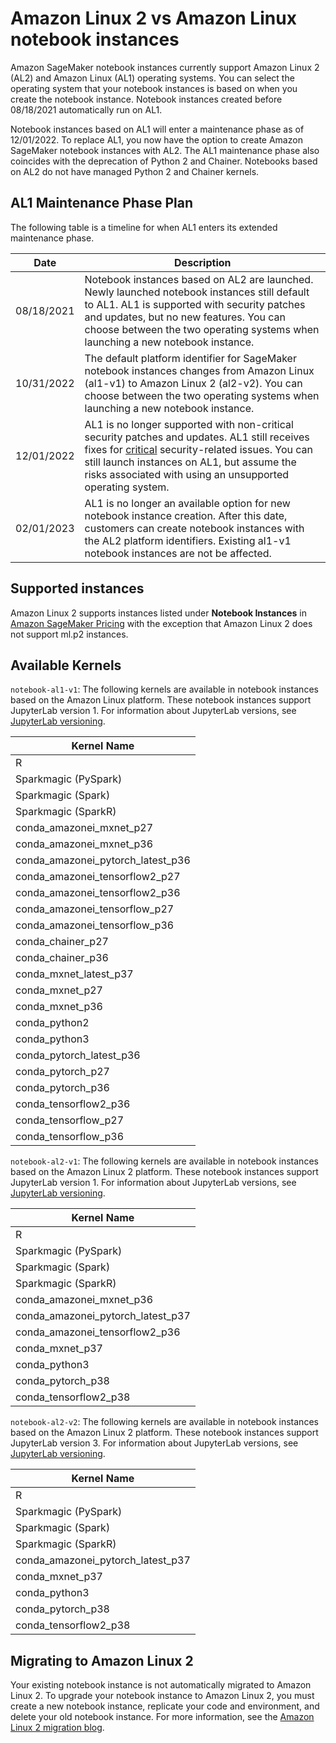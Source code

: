 # Amazon Linux 2 vs Amazon Linux notebook instances<a name="nbi-al2"></a>

Amazon SageMaker notebook instances currently support Amazon Linux 2 \(AL2\) and Amazon Linux \(AL1\) operating systems\. You can select the operating system that your notebook instances is based on when you create the notebook instance\. Notebook instances created before 08/18/2021 automatically run on AL1\.

Notebook instances based on AL1 will enter a maintenance phase as of 12/01/2022\. To replace AL1, you now have the option to create Amazon SageMaker notebook instances with AL2\. The AL1 maintenance phase also coincides with the deprecation of Python 2 and Chainer\. Notebooks based on AL2 do not have managed Python 2 and Chainer kernels\.

## AL1 Maintenance Phase Plan<a name="nbi-al2-deprecation"></a>

The following table is a timeline for when AL1 enters its extended maintenance phase\.


|  Date  |  Description  | 
| --- | --- | 
|  08/18/2021  |  Notebook instances based on AL2 are launched\. Newly launched notebook instances still default to AL1\. AL1 is supported with security patches and updates, but no new features\. You can choose between the two operating systems when launching a new notebook instance\.  | 
|  10/31/2022  |  The default platform identifier for SageMaker notebook instances changes from Amazon Linux \(al1\-v1\) to Amazon Linux 2 \(al2\-v2\)\. You can choose between the two operating systems when launching a new notebook instance\.  | 
|  12/01/2022  |  AL1 is no longer supported with non\-critical security patches and updates\. AL1 still receives fixes for [critical](https://nvd.nist.gov/vuln-metrics/cvss#) security\-related issues\. You can still launch instances on AL1, but assume the risks associated with using an unsupported operating system\.  | 
|  02/01/2023  |  AL1 is no longer an available option for new notebook instance creation\. After this date, customers can create notebook instances with the AL2 platform identifiers\. Existing al1\-v1 notebook instances are not be affected\.   | 

## Supported instances<a name="nbi-al2-instances"></a>

Amazon Linux 2 supports instances listed under **Notebook Instances** in [Amazon SageMaker Pricing](http://aws.amazon.com/sagemaker/pricing/) with the exception that Amazon Linux 2 does not support ml\.p2 instances\.

## Available Kernels<a name="nbi-al2-env"></a>

`notebook-al1-v1`: The following kernels are available in notebook instances based on the Amazon Linux platform\. These notebook instances support JupyterLab version 1\. For information about JupyterLab versions, see [JupyterLab versioning](nbi-jl.md)\.


|  Kernel Name  | 
| --- | 
|  R  | 
|  Sparkmagic \(PySpark\)  | 
|  Sparkmagic \(Spark\)  | 
|  Sparkmagic \(SparkR\)  | 
|  conda\_amazonei\_mxnet\_p27  | 
|  conda\_amazonei\_mxnet\_p36  | 
|  conda\_amazonei\_pytorch\_latest\_p36  | 
|  conda\_amazonei\_tensorflow2\_p27  | 
|  conda\_amazonei\_tensorflow2\_p36  | 
|  conda\_amazonei\_tensorflow\_p27  | 
|  conda\_amazonei\_tensorflow\_p36  | 
|  conda\_chainer\_p27  | 
|  conda\_chainer\_p36  | 
|  conda\_mxnet\_latest\_p37  | 
|  conda\_mxnet\_p27  | 
|  conda\_mxnet\_p36  | 
|  conda\_python2  | 
|  conda\_python3  | 
|  conda\_pytorch\_latest\_p36  | 
|  conda\_pytorch\_p27  | 
|  conda\_pytorch\_p36  | 
|  conda\_tensorflow2\_p36  | 
|  conda\_tensorflow\_p27  | 
|  conda\_tensorflow\_p36  | 

`notebook-al2-v1`: The following kernels are available in notebook instances based on the Amazon Linux 2 platform\. These notebook instances support JupyterLab version 1\. For information about JupyterLab versions, see [JupyterLab versioning](nbi-jl.md)\.


|  Kernel Name  | 
| --- | 
|  R  | 
|  Sparkmagic \(PySpark\)  | 
|  Sparkmagic \(Spark\)  | 
|  Sparkmagic \(SparkR\)  | 
|  conda\_amazonei\_mxnet\_p36  | 
|  conda\_amazonei\_pytorch\_latest\_p37  | 
|  conda\_amazonei\_tensorflow2\_p36  | 
|  conda\_mxnet\_p37  | 
|  conda\_python3  | 
|  conda\_pytorch\_p38  | 
|  conda\_tensorflow2\_p38  | 

`notebook-al2-v2`: The following kernels are available in notebook instances based on the Amazon Linux 2 platform\. These notebook instances support JupyterLab version 3\. For information about JupyterLab versions, see [JupyterLab versioning](nbi-jl.md)\.


|  Kernel Name  | 
| --- | 
|  R  | 
|  Sparkmagic \(PySpark\)  | 
|  Sparkmagic \(Spark\)  | 
|  Sparkmagic \(SparkR\)  | 
|  conda\_amazonei\_pytorch\_latest\_p37  | 
|  conda\_mxnet\_p37  | 
|  conda\_python3  | 
|  conda\_pytorch\_p38  | 
|  conda\_tensorflow2\_p38  | 

## Migrating to Amazon Linux 2<a name="nbi-al2-upgrade"></a>

Your existing notebook instance is not automatically migrated to Amazon Linux 2\. To upgrade your notebook instance to Amazon Linux 2, you must create a new notebook instance, replicate your code and environment, and delete your old notebook instance\. For more information, see the [Amazon Linux 2 migration blog](https://aws.amazon.com/blogs/machine-learning/migrate-your-work-to-amazon-sagemaker-notebook-instance-with-amazon-linux-2/ )\.